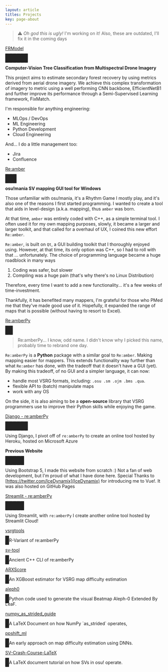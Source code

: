```yaml
---
layout: article
titles: Projects
key: page-about
---
```


> :warning: _Oh god this is ugly!_
> I'm working on it! Also, these are outdated, I'll fix it in the coming days

[FRModel](https://github.com/Eve-ning/FRModel)
<div class="proj-icon" src="{{ site.baseurl }}/assets/icons/PyTorch.svg"></div>
<div class="proj-icon" src="{{ site.baseurl }}/assets/icons/Python.svg"></div>
<div class="proj-icon" src="{{ site.baseurl }}/assets/icons/GitHub.svg"></div>
<div class="proj-icon" src="{{ site.baseurl }}/assets/icons/Docker.svg"></div>
<div class="proj-icon" src="{{ site.baseurl }}/assets/icons/GCP.svg"></div>
<div class="proj-icon" src="{{ site.baseurl }}/assets/icons/Terraform.svg"></div>

**Computer-Vision Tree Classification from Multispectral Drone Imagery**

This project aims to estimate secondary forest recovery by using metrics
derived from aerial drone imagery. We achieve this complex transformation of
imagery to metric using a well performing CNN backbone, EfficientNetB1 and
further improve its performance through a Semi-Supervised Learning framework,
FixMatch.

I'm responsible for anything engineering:

- MLOps / DevOps
- ML Engineering
- Python Development
- Cloud Engineering

And... I do a little management too:

- Jira
- Confluence

[Re:amber](https://github.com/Eve-ning/reamber)
<div class="proj-icon" src="{{ site.baseurl }}/assets/icons/GitHub.svg"></div>
<div class="proj-icon" src="{{ site.baseurl }}/assets/icons/CPlusPlus.svg"></div>
<div class="proj-icon" src="{{ site.baseurl }}/assets/icons/Qt.svg"></div>

**osu!mania SV mapping GUI tool for Windows**

Those unfamiliar with osu!mania, it's a Rhythm Game I mostly play, and it's also
one of the reasons I first started programming. I wanted to create a tool that
aids in level-design (a.k.a. mapping), thus `amber` was born.

At that time, `amber` was entirely coded with C++, as a simple terminal tool.
I often used it for my own mapping purposes, slowly, it became a larger and
larger toolkit, and that called for a overhaul of UX, I coined this
new effort `Re:amber`.

`Re:amber`, is built on `Qt`, a GUI building toolkit that I thoroughly enjoyed
using. However, at that time, its only option was C++, so I had to roll with
that ... unfortunately. The choice of programming language became a huge
roadblock in many ways

1. Coding was safer, but slower
2. Compiling was a huge pain (that's why there's no Linux Distribution)

Therefore, every time I want to add a new functionality... it's a few weeks
of time-investment.

Thankfully, it has benefited many mappers, I'm grateful for those who PMed me
that they've made good use of it. Hopefully, it expanded the range of maps that
is possible (without having to resort to Excel).

[Re:amberPy](https://github.com/Eve-ning/reamberPy)
<div class="proj-icon" src="{{ site.baseurl }}/assets/icons/GitHub.svg"></div>
<div class="proj-icon" src="{{ site.baseurl }}/assets/icons/Python.svg"></div>

> Re:amberPy... I know, odd name. I didn't know why I picked this name, probably
> time to rebrand one day.

`Re:amberPy` is a **Python** package with a similar goal to `Re:amber`. Making
mapping easier for mappers. This extends functionality way further than
what `Re:amber` has done, with the tradeoff that it doesn't have a GUI (yet).
By making this tradeoff, of no GUI and a simpler language, it can now:

- handle most VSRG formats, including: `.osu .sm .ojm .bms .qua`.
- flexible API to (batch) manipulate maps
- work with any OS

On the side, it is also aiming to be a **open-source** library that VSRG
programmers use to improve their Python skills while enjoying the game.

[Django - re:amberPy](https://evening-osu.herokuapp.com/analytics/render/)
<div class="proj-icon" src="{{ site.baseurl }}/assets/icons/GitHub.svg"></div>
<div class="proj-icon" src="{{ site.baseurl }}/assets/icons/Python.svg"></div>
<div class="proj-icon" src="{{ site.baseurl }}/assets/icons/Bootstrap.svg"></div>
<div class="proj-icon" src="{{ site.baseurl }}/assets/icons/HTML5.svg"></div>
<div class="proj-icon" src="{{ site.baseurl }}/assets/icons/Django.svg"></div>
<div class="proj-icon" src="{{ site.baseurl }}/assets/icons/Azure.svg"></div>

Using Django, I pivot off of `re:amberPy` to create an online tool hosted by
Heroku, hosted on Microsoft Azure

**Previous Website**
<div class="proj-icon" src="{{ site.baseurl }}/assets/icons/GitHub.svg"></div>
<div class="proj-icon" src="{{ site.baseurl }}/assets/icons/Bootstrap.svg"></div>
<div class="proj-icon" src="{{ site.baseurl }}/assets/icons/HTML5.svg"></div>
<div class="proj-icon" src="{{ site.baseurl }}/assets/icons/VueJS.svg"></div>
<div class="proj-icon" src="{{ site.baseurl }}/assets/icons/JavaScript.svg"></div>

Using Bootstrap 5, I made this website from scratch :)
Not a fan of web development, but I'm proud of what I have done here.
Special Thanks to [https://twitter.com/IceDynamix](IceDynamix)
for introducing me to Vue!. It was also hosted on GitHub Pages

[Streamlit - re:amberPy](https://share.streamlit.io/eve-ning/streamlit-example/analysis.py)
<div class="proj-icon" src="{{ site.baseurl }}/assets/icons/GitHub.svg"></div>
<div class="proj-icon" src="{{ site.baseurl }}/assets/icons/Python.svg"></div>
<div class="proj-icon" src="{{ site.baseurl }}/assets/icons/Bootstrap.svg"></div>
<div class="proj-icon" src="{{ site.baseurl }}/assets/icons/HTML5.svg"></div>
<div class="proj-icon" src="{{ site.baseurl }}/assets/icons/Streamlit.svg"></div>

Using Streamlit, with `re:amberPy`
I create another online tool hosted by Streamlit Cloud!

[vsrgtools](https://github.com/Eve-ning/vsrgtools)
<div class="proj-icon" src="{{ site.baseurl }}/assets/icons/RLang.svg"></div>
R-Variant of re:amberPy

[sv-tool](https://github.com/Eve-ning/sv-tool)
<div class="proj-icon" src="{{ site.baseurl }}/assets/icons/CPlusPlus.svg"></div>
Ancient C++ CLI of re:amberPy

[ARXScore](https://github.com/Eve-ning/ARXScore)
<div class="proj-icon" src="{{ site.baseurl }}/assets/icons/Python.svg"></div>
An XGBoost estimator for VSRG map difficulty estimation

[aleph0](https://github.com/Eve-ning/aleph0)
<div class="proj-icon" src="{{ site.baseurl }}/assets/icons/Python.svg"></div>
Python code used to generate the visual Beatmap Aleph-0 Extended By LeaF.

[numpy_as_strided_guide](https://github.com/Eve-ning/numpy_as_strided_guide)
<div class="proj-icon" src="{{ site.baseurl }}/assets/icons/LaTeX.svg"></div>
A LaTeX Document on how NumPy `as_strided`
operates,

[ppshift_ml](https://github.com/Eve-ning/ppshift_ml)
<div class="proj-icon" src="{{ site.baseurl }}/assets/icons/PyTorch.svg"></div>
An early approach on map difficulty estimation using DNNs.

[SV-Crash-Course-LaTeX](https://github.com/Eve-ning/SV-Crash-Course-LaTeX)
<div class="proj-icon" src="{{ site.baseurl }}/assets/icons/LaTeX.svg"></div>
A LaTeX document tutorial on how SVs in osu! operate.

<style>
div.proj-icon img{
  height: 25px;
  width: 25px;
  padding: 0px 3px 5px 0px
}
div.proj-icon {
  display: inline;
  background-color: #222;
  padding: 6px;
  border-radius: 5%;
  transition-duration: 1s;
}
</style>
<script>
function getFileName(path) {
  const segments = path.split('/');
  const fileNameWithExtension = segments.pop();
  const fileName = fileNameWithExtension.split('.')[0];
  return fileName;
}
document.addEventListener('DOMContentLoaded', function() {
  const projectIcons = document.querySelectorAll('div.proj-icon');

  projectIcons.forEach(function(div) {
    const src = div.getAttribute('src');
    const img = document.createElement('img');
    img.setAttribute('src', src);
    img.classList.add('proj-icon');

    const pathText = document.createElement('span');
    pathText.textContent = getFileName(src);

    div.appendChild(img);
    div.removeAttribute('src');
    img.insertAdjacentElement('afterend', pathText);

  });
});
</script>
